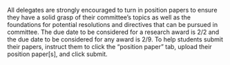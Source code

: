 ﻿All delegates are strongly encouraged to turn in position papers to ensure they have a solid grasp of their committee’s topics as well as the foundations for potential resolutions and directives that can be pursued in committee.  The due date to be considered for a research award is 2/2 and the due date to be considered for any award is 2/9.  To help students submit their papers, instruct them to click the “position paper” tab, upload their position paper[s], and click submit.